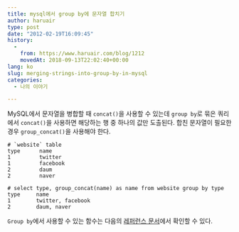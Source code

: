```yaml
---
title: mysql에서 group by에 문자열 합치기
author: haruair
type: post
date: "2012-02-19T16:09:45"
history:
  - 
    from: https://www.haruair.com/blog/1212
    movedAt: 2018-09-13T22:02:40+00:00
lang: ko
slug: merging-strings-into-group-by-in-mysql
categories:
  - 나의 이야기

---
```

MySQL에서 문자열을 병합할 때 `concat()`을 사용할 수 있는데 `group by`로 묶은 쿼리에서 `concat()`을 사용하면 해당하는 행 중 하나의 값만 도출된다. 합친 문자열이 필요한 경우 `group_concat()`을 사용해야 한다.

    # `website` table
    type      name
    1         twitter
    1         facebook
    2         daum
    2         naver
    
    # select type, group_concat(name) as name from website group by type
    type     name
    1        twitter, facebook
    2        daum, naver
    

`Group by`에서 사용할 수 있는 함수는 다음의 [레퍼런스 문서][1]에서 확인할 수 있다.

 [1]: http://dev.mysql.com/doc/refman/5.7/en/group-by-functions.html